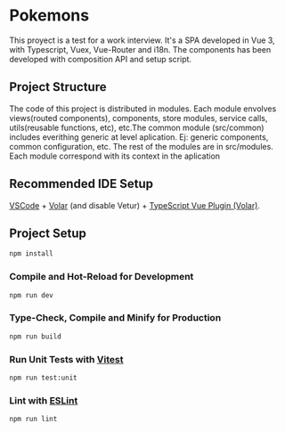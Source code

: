 # Pokemons

This proyect is a test for a work interview. It's a SPA developed in Vue 3, with Typescript, Vuex, Vue-Router and i18n. The components has been developed with composition API and setup script.

## Project Structure

The code of this project is distributed in modules. Each module envolves views(routed components), components, store modules, service calls, utils(reusable functions, etc), etc.The common module (src/common) includes everithing generic at level aplication. Ej: generic components, common configuration, etc. The rest of the modules are in src/modules. Each module correspond with its context in the aplication

## Recommended IDE Setup

[VSCode](https://code.visualstudio.com/) + [Volar](https://marketplace.visualstudio.com/items?itemName=Vue.volar) (and disable Vetur) + [TypeScript Vue Plugin (Volar)](https://marketplace.visualstudio.com/items?itemName=Vue.vscode-typescript-vue-plugin).

## Project Setup

```sh
npm install
```

### Compile and Hot-Reload for Development

```sh
npm run dev
```

### Type-Check, Compile and Minify for Production

```sh
npm run build
```

### Run Unit Tests with [Vitest](https://vitest.dev/)

```sh
npm run test:unit
```

### Lint with [ESLint](https://eslint.org/)

```sh
npm run lint
```

